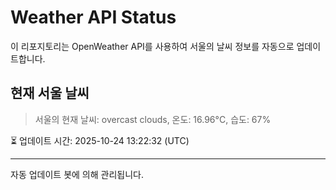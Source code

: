 
# Weather API Status

이 리포지토리는 OpenWeather API를 사용하여 서울의 날씨 정보를 자동으로 업데이트합니다.

## 현재 서울 날씨
> 서울의 현재 날씨: overcast clouds, 온도: 16.96°C, 습도: 67%

⏳ 업데이트 시간: 2025-10-24 13:22:32 (UTC)

---
자동 업데이트 봇에 의해 관리됩니다.
